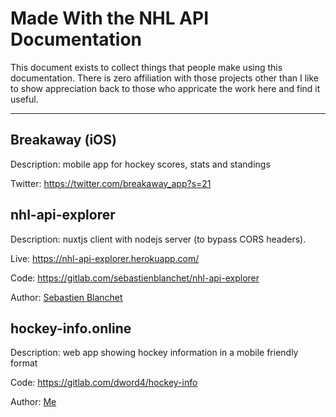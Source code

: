 # Made With the NHL API Documentation

This document exists to collect things that people make using this documentation.  There is zero affiliation with those projects other than I like to show appreciation back to those who appricate the work here and find it useful.

---
## Breakaway (iOS)

Description: mobile app for hockey scores, stats and standings

Twitter: https://twitter.com/breakaway_app?s=21

## nhl-api-explorer

Description: nuxtjs client with nodejs server (to bypass CORS headers).

Live: https://nhl-api-explorer.herokuapp.com/

Code: https://gitlab.com/sebastienblanchet/nhl-api-explorer

Author: [Sebastien Blanchet](https://gitlab.com/sebastienblanchet)

## hockey-info.online

Description: web app showing hockey information in a mobile friendly format

Code: https://gitlab.com/dword4/hockey-info

Author: [Me](https://gitlab.com/dword4)
